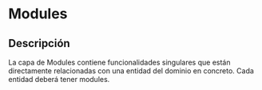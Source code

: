 # Modules

## Descripción
La capa de Modules contiene funcionalidades singulares que están directamente relacionadas con una entidad del dominio en concreto. Cada entidad deberá tener modules.